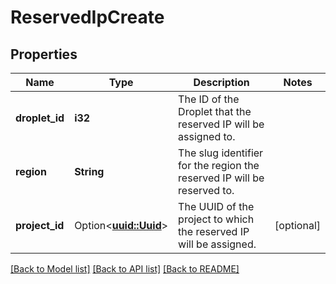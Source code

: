# ReservedIpCreate

## Properties

Name | Type | Description | Notes
------------ | ------------- | ------------- | -------------
**droplet_id** | **i32** | The ID of the Droplet that the reserved IP will be assigned to. | 
**region** | **String** | The slug identifier for the region the reserved IP will be reserved to. | 
**project_id** | Option<[**uuid::Uuid**](uuid::Uuid.md)> | The UUID of the project to which the reserved IP will be assigned. | [optional]

[[Back to Model list]](../README.md#documentation-for-models) [[Back to API list]](../README.md#documentation-for-api-endpoints) [[Back to README]](../README.md)


